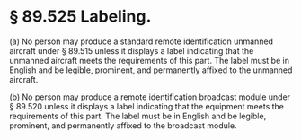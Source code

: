 # § 89.525   Labeling.

(a) No person may produce a standard remote identification unmanned aircraft under § 89.515 unless it displays a label indicating that the unmanned aircraft meets the requirements of this part. The label must be in English and be legible, prominent, and permanently affixed to the unmanned aircraft.


(b) No person may produce a remote identification broadcast module under § 89.520 unless it displays a label indicating that the equipment meets the requirements of this part. The label must be in English and be legible, prominent, and permanently affixed to the broadcast module.




